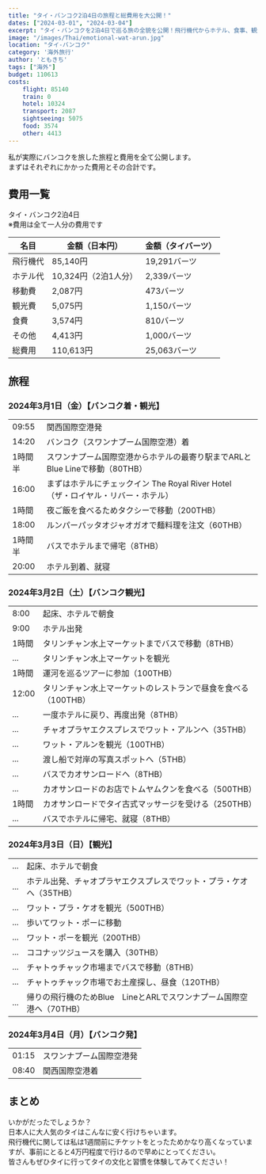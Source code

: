 ```yaml
---
title: "タイ・バンコク2泊4日の旅程と総費用を大公開！"
dates: ["2024-03-01", "2024-03-04"]
excerpt: "タイ・バンコクを2泊4日で巡る旅の全貌を公開！飛行機代からホテル、食事、観光まで一人分の費用を詳細に解説。ワット・アルン、ワット・プラ・ケオなどの人気観光地からタリンチャン水上マーケットやチャトゥチャック市場での買い物まで、実際の旅程に沿って紹介。約11万円で楽しめたタイの魅力と文化体験をぎゅっと詰め込んだ旅行記です。"
image: "/images/Thai/emotional-wat-arun.jpg"
location: "タイ-バンコク"
category: '海外旅行'
author: 'ともきち'
tags: ["海外"]
budget: 110613
costs:
    flight: 85140
    train: 0
    hotel: 10324
    transport: 2087
    sightseeing: 5075
    food: 3574
    other: 4413
---
```


私が実際にバンコクを旅した旅程と費用を全て公開します。  
まずはそれぞれにかかった費用とその合計です。

## 費用一覧

タイ・バンコク2泊4日  
※費用は全て一人分の費用です

| 名目 | 金額（日本円） | 金額（タイバーツ） |
|---|------|------|
| 飛行機代 | 85,140円 | 19,291バーツ |
| ホテル代 | 10,324円（2泊1人分） | 2,339バーツ |
| 移動費 | 2,087円 | 473バーツ |
| 観光費 | 5,075円 | 1,150バーツ |
| 食費 | 3,574円 | 810バーツ |
| その他 | 4,413円 | 1,000バーツ |
| 総費用 | 110,613円 | 25,063バーツ |

## 旅程

### 2024年3月1日（金）【バンコク着・観光】

|||
|---|------|
| 09:55 | 関西国際空港発 |
| 14:20 | バンコク（スワンナプーム国際空港）着 |
| 1時間半 | スワンナプーム国際空港からホテルの最寄り駅までARLとBlue Lineで移動（80THB） |
| 16:00 | まずはホテルにチェックイン  The Royal River Hotel（ザ・ロイヤル・リバー・ホテル） |
| 1時間 | 夜ご飯を食べるためタクシーで移動（200THB） |
| 18:00 | ルンパーパッタオジャオガオで麺料理を注文（60THB） |
| 1時間半 | バスでホテルまで帰宅（8THB） |
| 20:00 | ホテル到着、就寝 |

### 2024年3月2日（土）【バンコク観光】

|||
|---|-----|
| 8:00 | 起床、ホテルで朝食 |
| 9:00 | ホテル出発 |
| 1時間 | タリンチャン水上マーケットまでバスで移動（8THB） |
| ... | タリンチャン水上マーケットを観光 |
| 1時間 | 運河を巡るツアーに参加（100THB） |
| 12:00 | タリンチャン水上マーケットのレストランで昼食を食べる（100THB） |
| ... | 一度ホテルに戻り、再度出発（8THB） |
| ... | チャオプラヤエクスプレスでワット・アルンへ（35THB） |
| ... | ワット・アルンを観光（100THB） |
| ... | 渡し船で対岸の写真スポットへ（5THB） |
| ... | バスでカオサンロードへ（8THB） |
| ... | カオサンロードのお店でトムヤムクンを食べる（500THB） |
| 1時間 | カオサンロードでタイ古式マッサージを受ける（250THB） |
| ... | バスでホテルに帰宅、就寝（8THB） |

### 2024年3月3日（日）【観光】

|||
|---|-----|
| ... | 起床、ホテルで朝食 |
| ... | ホテル出発、チャオプラヤエクスプレスでワット・プラ・ケオへ（35THB） |
| ... | ワット・プラ・ケオを観光（500THB） |
| ... | 歩いてワット・ポーに移動 |
| ... | ワット・ポーを観光（200THB） |
| ... | ココナッツジュースを購入（30THB） |
| ... | チャトゥチャック市場までバスで移動（8THB） |
| ... | チャトゥチャック市場でお土産探し、昼食（120THB） |
| ... | 帰りの飛行機のためBlue　LineとARLでスワンナプーム国際空港へ（70THB） |

### 2024年3月4日（月）【バンコク発】

|||
|---|-----|
| 01:15 | スワンナプーム国際空港発 |
| 08:40 | 関西国際空港着 |

## まとめ

いかがだったでしょうか？  
日本人に大人気のタイはこんなに安く行けちゃいます。  
飛行機代に関しては私は1週間前にチケットをとったためかなり高くなっていますが、事前にとると4万円程度で行けるので早めにとってください。  
皆さんもぜひタイに行ってタイの文化と習慣を体験してみてください！
